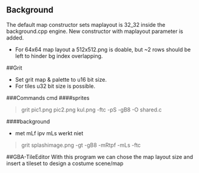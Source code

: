 ## Background
The default map constructor sets maplayout is 32_32 inside the background.cpp engine. New constructor with maplayout parameter is added.
* For 64x64 map layout a 512x512.png is doable, but ~2 rows should be left to hinder bg index overlapping.

##Grit
* Set grit map & palette to u16 bit size.
* For tiles u32 bit size is possible.

###Commands cmd
####sprites
> grit pic1.png pic2.png kul.png -ftc -pS -gB8 -O shared.c

####background 
* met mLf ipv mLs werkt niet
> grit splashimage.png -gt -gB8 -mRtpf -mLs -ftc 

##GBA-TileEditor
With this program we can chose the map layout size and insert a tileset to design a costume scene/map
